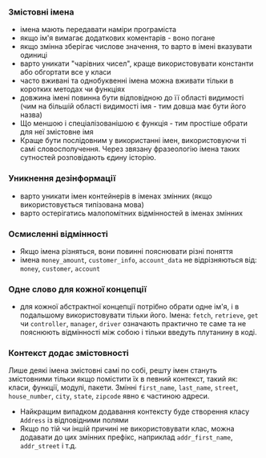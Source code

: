 ### Змістовні імена
- імена мають передавати наміри програміста
- якщо ім'я вимагає додаткових коментарів - воно погане
- якщо змінна зберігає числове значення, то варто в імені вказувати одиниці
- варто уникати "чарівних чисел", краще використовувати константи або обгортати все у класи
- часто вживані та однобуквенні імена можна вживати тільки в коротких методах чи функціях
- довжина імені повинна бути відповідною до її області видимості (чим на більшій області видимості імя - тим довша має бути його назва)
- Що меншою і спеціалізованішою є функція - тим простіше обрати для неї змістовне імя
- Краще бути послідовним у використанні імен, використовуючи ті самі словосполучення. Через звязану фразеологію імена таких сутностей розповідають єдину історію. 

### Уникнення дезінформації
- варто уникати імен контейнерів в іменах змінних (якщо використовується типізована мова)
- варто остерігатись малопомітних відмінностей в іменах змінних

### Осмисленні відмінності
- Якщо імена різняться, вони повинні пояснювати різні поняття
- імена `money_amount`, `customer_info`, `account_data` не відрізняються від: `money`, `customer`, `account`

### Одне слово для кожної концепції
- для кожної абстрактної концепції потрібно обрати одне ім'я, і в подальшому використовувати тільки його. Імена: `fetch`, `retrieve`, `get` чи `controller`, `manager`, `driver` означають практично те саме та не пояснюють відмінності між собою і тільки введуть плутанину в коді.

### Контекст додає змістовності
Лише деякі імена змістовні самі по собі, решту імен стануть змістовними тільки якщо помістити їх в певний контекст, такий як: класи, функції, модулі, пакети. Змінні `first_name`, `last_name`, `street`, `house_number`, `city`, `state`, `zipcode` явно є частиною адреси.
- Найкращим випадком додавання контексту буде створення класу `Address` із відповідними полями
- Якщо по тій чи іншій причині не використовувати клас, можна додавати до цих змінних префікс, наприклад `addr_first_name`, `addr_street` і т.д.